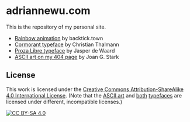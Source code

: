 # adriannewu.com
This is the repository of my personal site.

- [Rainbow animation](https://backtick.town/#1) by backtick.town
- [Cormorant typeface](https://github.com/CatharsisFonts/Cormorant) by Christian Thalmann
- [Proza Libre typeface](https://github.com/jasperdewaard/Proza-Libre) by Jasper de Waard
- [ASCII art on my 404 page](https://www.geocities.ws/SoHo/7373/pets.html) by Joan G. Stark


## License

This work is licensed under the
[Creative Commons Attribution-ShareAlike 4.0 International License][cc-by-sa]. (Note that the [ASCII art](https://www.geocities.ws/SoHo/7373/please.html) and [both](https://adriannewu.com/fonts/Cormorant-OFL.txt) [typefaces](https://adriannewu.com/fonts/Proza-Libre-OFL.txt) are licensed under different, incompatible licenses.)

[![CC BY-SA 4.0][cc-by-sa-image]][cc-by-sa]

[cc-by-sa]: http://creativecommons.org/licenses/by-sa/4.0/
[cc-by-sa-image]: https://licensebuttons.net/l/by-sa/4.0/88x31.png
